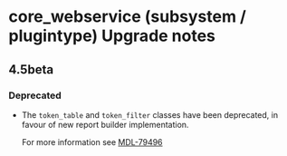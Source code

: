 # core_webservice (subsystem / plugintype) Upgrade notes

## 4.5beta

### Deprecated

- The `token_table` and `token_filter` classes have been deprecated, in favour of new report builder implementation.

  For more information see [MDL-79496](https://tracker.moodle.org/browse/MDL-79496)
